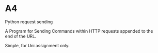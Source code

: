# A4
Python request sending

A Program for Sending Commands within HTTP requests appended to the end of the URL.

Simple, for Uni assignment only.
